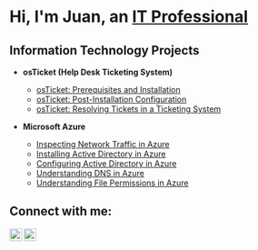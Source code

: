 <h1>Hi, I'm Juan, an <a href="https://www.linkedin.com/in/juan-antonio-martinez-medina-24562010a/">IT Professional</a></h1>

<h2> Information Technology Projects</h2>

- <b>osTicket (Help Desk Ticketing System)</b>
  - [osTicket: Prerequisites and Installation](https://github.com/juanmtz03/osticket-prereqs)
  - [osTicket: Post-Installation Configuration](https://github.com/juanmtz03/post-install-config)
  - [osTicket: Resolving Tickets in a Ticketing System](https://github.com/juanmtz03/ticket-lifecycle)
- <b>Microsoft Azure</b>

  - [Inspecting Network Traffic in Azure](https://github.com/juanmtz03/configure-ad)
  - [Installing Active Directory in Azure](https://github.com/juanmtz03/azure-network-protocols)
  - [Configuring Active Directory in Azure](https://github.com/juanmtz03/azure-network-protocols)
  - [Understanding DNS in Azure](https://github.com/juanmtz03/azure-network-protocols)
  - [Understanding File Permissions in Azure](https://github.com/juanmtz03/azure-network-protocols)

<h2>Connect with me:</h2>

[<img align="left" alt="Juan | LinkedIn" width="22px" src="https://cdn.jsdelivr.net/npm/simple-icons@v3/icons/linkedin.svg" />][linkedin]
[<img align="left" alt="Juan | Instagram" width="22px" src="https://cdn.jsdelivr.net/npm/simple-icons@v3/icons/instagram.svg" />][instagram]

[instagram]: https://www.instagram.com/juanchoos/
[linkedin]: https://www.linkedin.com/in/juan-antonio-martinez-medina-24562010a/
